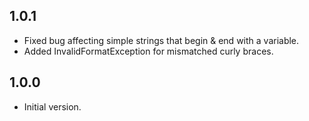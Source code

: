 ## 1.0.1

- Fixed bug affecting simple strings that begin & end with a variable.
- Added InvalidFormatException for mismatched curly braces.

## 1.0.0

- Initial version.
